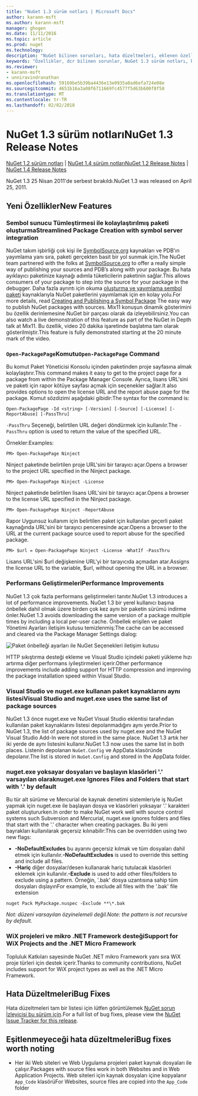 ```yaml
---
title: "NuGet 1.3 sürüm notları | Microsoft Docs"
author: karann-msft
ms.author: karann-msft
manager: ghogen
ms.date: 11/11/2016
ms.topic: article
ms.prod: nuget
ms.technology: 
description: "NuGet bilinen sorunları, hata düzeltmeleri, eklenen özellikleri ve dcr dahil olmak üzere 1.3 için sürüm notları."
keywords: "Özellikler, dcr bilinen sorunlar, NuGet 1.3 sürüm notları, hata düzeltmeleri eklendi"
ms.reviewer:
- karann-msft
- unniravindranathan
ms.openlocfilehash: 59169be5b39ba4436e13e0935a0ad6efa724e08e
ms.sourcegitcommit: 4651b16a3a08f6711669fc4577f5d63b600f8f58
ms.translationtype: MT
ms.contentlocale: tr-TR
ms.lasthandoff: 02/02/2018
---
```

# <a name="nuget-13-release-notes"></a><span data-ttu-id="028e2-104">NuGet 1.3 sürüm notları</span><span class="sxs-lookup"><span data-stu-id="028e2-104">NuGet 1.3 Release Notes</span></span>

<span data-ttu-id="028e2-105">[NuGet 1.2 sürüm notları](../release-notes/nuget-1.2.md) | [NuGet 1.4 sürüm notları](../release-notes/nuget-1.4.md)</span><span class="sxs-lookup"><span data-stu-id="028e2-105">[NuGet 1.2 Release Notes](../release-notes/nuget-1.2.md) | [NuGet 1.4 Release Notes](../release-notes/nuget-1.4.md)</span></span>

<span data-ttu-id="028e2-106">NuGet 1.3 25 Nisan 2011'de serbest bırakıldı.</span><span class="sxs-lookup"><span data-stu-id="028e2-106">NuGet 1.3 was released on April 25, 2011.</span></span>

## <a name="new-features"></a><span data-ttu-id="028e2-107">Yeni Özellikler</span><span class="sxs-lookup"><span data-stu-id="028e2-107">New Features</span></span>

### <a name="streamlined-package-creation-with-symbol-server-integration"></a><span data-ttu-id="028e2-108">Sembol sunucu Tümleştirmesi ile kolaylaştırılmış paketi oluşturma</span><span class="sxs-lookup"><span data-stu-id="028e2-108">Streamlined Package Creation with symbol server integration</span></span>

<span data-ttu-id="028e2-109">NuGet takım işbirliği çok kişi ile [SymbolSource.org](http://www.symbolsource.org/) kaynakları ve PDB'ın yayımlama yanı sıra, paketi gerçekten basit bir yol sunmak için.</span><span class="sxs-lookup"><span data-stu-id="028e2-109">The NuGet team partnered with the folks at [SymbolSource.org](http://www.symbolsource.org/) to offer a really simple way of publishing your sources and PDB’s along with your package.</span></span> <span data-ttu-id="028e2-110">Bu hata ayıklayıcı paketinize kaynağı adımla tüketicilerin paketinin sağlar.</span><span class="sxs-lookup"><span data-stu-id="028e2-110">This allows consumers of your package to step into the source for your package in the debugger.</span></span> <span data-ttu-id="028e2-111">Daha fazla ayrıntı için okuma [oluşturma ve yayımlama sembol paketi](../create-packages/symbol-packages.md) kaynaklarıyla NuGet paketlerini yayımlamak için en kolay yolu.</span><span class="sxs-lookup"><span data-stu-id="028e2-111">For more details, read [Creating and Publishing a Symbol Package](../create-packages/symbol-packages.md) The easy way to publish NuGet packages with sources.</span></span> <span data-ttu-id="028e2-112">Mix11 konuşun dinamik gösterimini bu özellik derinlemesine NuGet bir parçası olarak da izleyebilirsiniz.</span><span class="sxs-lookup"><span data-stu-id="028e2-112">You can also watch a live demonstration of this feature as part of the NuGet in Depth talk at Mix11.</span></span> <span data-ttu-id="028e2-113">Bu özellik, video 20 dakika işaretinde başlatma tam olarak gösterilmiştir.</span><span class="sxs-lookup"><span data-stu-id="028e2-113">This feature is fully demonstrated starting at the 20 minute mark of the video.</span></span>

### <a name="open-packagepage-command"></a><span data-ttu-id="028e2-114">`Open-PackagePage`Komutu</span><span class="sxs-lookup"><span data-stu-id="028e2-114">`Open-PackagePage` Command</span></span>

<span data-ttu-id="028e2-115">Bu komut Paket Yöneticisi Konsolu içinden paketinden proje sayfasına almak kolaylaştırır.</span><span class="sxs-lookup"><span data-stu-id="028e2-115">This command makes it easy to get to the project page for a package from within the Package Manager Console.</span></span> <span data-ttu-id="028e2-116">Ayrıca, lisans URL'sini ve paketi için rapor kötüye sayfası açmak için seçenekler sağlar.</span><span class="sxs-lookup"><span data-stu-id="028e2-116">It also provides options to open the license URL and the report abuse page for the package.</span></span>
<span data-ttu-id="028e2-117">Komut sözdizimi aşağıdaki gibidir:</span><span class="sxs-lookup"><span data-stu-id="028e2-117">The syntax for the command is:</span></span>

    Open-PackagePage -Id <string> [-Version] [-Source] [-License] [-ReportAbuse] [-PassThru]

<span data-ttu-id="028e2-118">`-PassThru` Seçeneği, belirtilen URL değeri döndürmek için kullanılır.</span><span class="sxs-lookup"><span data-stu-id="028e2-118">The `-PassThru` option is used to return the value of the specified URL.</span></span>

<span data-ttu-id="028e2-119">Örnekler:</span><span class="sxs-lookup"><span data-stu-id="028e2-119">Examples:</span></span>

    PM> Open-PackagePage Ninject

<span data-ttu-id="028e2-120">Ninject paketinde belirtilen proje URL'sini bir tarayıcı açar.</span><span class="sxs-lookup"><span data-stu-id="028e2-120">Opens a browser to the project URL specified in the Ninject package.</span></span>

    PM> Open-PackagePage Ninject -License

<span data-ttu-id="028e2-121">Ninject paketinde belirtilen lisans URL'sini bir tarayıcı açar.</span><span class="sxs-lookup"><span data-stu-id="028e2-121">Opens a browser to the license URL specified in the Ninject package.</span></span>

    PM> Open-PackagePage Ninject -ReportAbuse

<span data-ttu-id="028e2-122">Rapor Uygunsuz kullanım için belirtilen paket için kullanılan geçerli paket kaynağında URL'sini bir tarayıcı penceresinde açar.</span><span class="sxs-lookup"><span data-stu-id="028e2-122">Opens a browser to the URL at the current package source used to report abuse for the specified package.</span></span>

    PM> $url = Open-PackagePage Ninject -License -WhatIf -PassThru

<span data-ttu-id="028e2-123">Lisans URL'sini $url değişkenine URL'yi bir tarayıcıda açmadan atar.</span><span class="sxs-lookup"><span data-stu-id="028e2-123">Assigns the license URL to the variable, $url, without opening the URL in a browser.</span></span>

### <a name="performance-improvements"></a><span data-ttu-id="028e2-124">Performans Geliştirmeleri</span><span class="sxs-lookup"><span data-stu-id="028e2-124">Performance Improvements</span></span>

<span data-ttu-id="028e2-125">NuGet 1.3 çok fazla performans geliştirmeleri tanıtır.</span><span class="sxs-lookup"><span data-stu-id="028e2-125">NuGet 1.3 introduces a lot of performance improvements.</span></span> <span data-ttu-id="028e2-126">NuGet 1.3 bir yerel kullanıcı başına önbellek dahil olmak üzere birden çok kez aynı bir paketin sürümü indirme önler.</span><span class="sxs-lookup"><span data-stu-id="028e2-126">NuGet 1.3 avoids downloading the same version of a package multiple times by including a local per-user cache.</span></span> <span data-ttu-id="028e2-127">Önbellek erişilen ve paket Yönetimi Ayarları iletişim kutusu temizlenmiş:</span><span class="sxs-lookup"><span data-stu-id="028e2-127">The cache can be accessed and cleared via the Package Manager Settings dialog:</span></span>

![Paket önbelleği ayarları ile NuGet Seçenekleri iletişim kutusu](./media/nuget-options.png)

<span data-ttu-id="028e2-129">HTTP sıkıştırma desteği ekleme ve Visual Studio içindeki paketi yükleme hızı artırma diğer performans iyileştirmeleri içerir.</span><span class="sxs-lookup"><span data-stu-id="028e2-129">Other performance improvements include adding support for HTTP compression and improving the package installation speed within Visual Studio.</span></span>

### <a name="visual-studio-and-nugetexe-uses-the-same-list-of-package-sources"></a><span data-ttu-id="028e2-130">Visual Studio ve nuget.exe kullanan paket kaynaklarını aynı listesi</span><span class="sxs-lookup"><span data-stu-id="028e2-130">Visual Studio and nuget.exe uses the same list of package sources</span></span>

<span data-ttu-id="028e2-131">NuGet 1.3 önce nuget.exe ve NuGet Visual Studio eklentisi tarafından kullanılan paket kaynaklarını listesi depolanmadığını aynı yerde.</span><span class="sxs-lookup"><span data-stu-id="028e2-131">Prior to NuGet 1.3, the list of package sources used by nuget.exe and the NuGet Visual Studio Add-In were not stored in the same place.</span></span> <span data-ttu-id="028e2-132">NuGet 1.3 artık her iki yerde de aynı listesini kullanır.</span><span class="sxs-lookup"><span data-stu-id="028e2-132">NuGet 1.3 now uses the same list in both places.</span></span> <span data-ttu-id="028e2-133">Listenin depolanan `NuGet.Config` ve AppData klasöründe depolanır.</span><span class="sxs-lookup"><span data-stu-id="028e2-133">The list is stored in `NuGet.Config` and stored in the AppData folder.</span></span>

### <a name="nugetexe-ignores-files-and-folders-that-start-with--by-default"></a><span data-ttu-id="028e2-134">nuget.exe yoksayar dosyaları ve başlayın klasörleri '.' varsayılan olarak</span><span class="sxs-lookup"><span data-stu-id="028e2-134">nuget.exe Ignores Files and Folders that start with '.' by default</span></span>

<span data-ttu-id="028e2-135">Bu tür alt sürüme ve Mercurial de kaynak denetimi sistemleriyle iş NuGet yapmak için nuget.exe ile başlayan dosya ve klasörleri yoksayar '.' karakteri paket oluştururken.</span><span class="sxs-lookup"><span data-stu-id="028e2-135">In order to make NuGet work well with source control systems such Subversion and Mercurial, nuget.exe ignores folders and files that start with the '.' character when creating packages.</span></span> <span data-ttu-id="028e2-136">Bu iki yeni bayrakları kullanılarak geçersiz kılınabilir:</span><span class="sxs-lookup"><span data-stu-id="028e2-136">This can be overridden using two new flags:</span></span>

* <span data-ttu-id="028e2-137">__-NoDefaultExcludes__ bu ayarını geçersiz kılmak ve tüm dosyaları dahil etmek için kullanılır.</span><span class="sxs-lookup"><span data-stu-id="028e2-137">__-NoDefaultExcludes__ is used to override this setting and include all files.</span></span>
* <span data-ttu-id="028e2-138">__-Hariç__ diğer dosyalar/desen kullanarak hariç tutulacak klasörleri eklemek için kullanılır.</span><span class="sxs-lookup"><span data-stu-id="028e2-138">__-Exclude__ is used to add other files/folders to exclude using a pattern.</span></span> <span data-ttu-id="028e2-139">Örneğin, '.bak' dosya uzantısına sahip tüm dosyaları dışlayın</span><span class="sxs-lookup"><span data-stu-id="028e2-139">For example, to exclude all files with the '.bak' file extension</span></span>

```
nuget Pack MyPackage.nuspec -Exclude **\*.bak
```  

<span data-ttu-id="028e2-140">_Not: düzeni varsayılan özyinelemeli değil._</span><span class="sxs-lookup"><span data-stu-id="028e2-140">_Note: the pattern is not recursive by default._</span></span>

### <a name="support-for-wix-projects-and-the-net-micro-framework"></a><span data-ttu-id="028e2-141">WiX projeleri ve mikro .NET Framework desteği</span><span class="sxs-lookup"><span data-stu-id="028e2-141">Support for WiX Projects and the .NET Micro Framework</span></span>

<span data-ttu-id="028e2-142">Topluluk Katkıları sayesinde NuGet .NET mikro Framework yanı sıra WiX proje türleri için destek içerir.</span><span class="sxs-lookup"><span data-stu-id="028e2-142">Thanks to community contributions, NuGet includes support for WiX project types as well as the .NET Micro Framework.</span></span>

## <a name="bug-fixes"></a><span data-ttu-id="028e2-143">Hata Düzeltmeleri</span><span class="sxs-lookup"><span data-stu-id="028e2-143">Bug Fixes</span></span>

<span data-ttu-id="028e2-144">Hata düzeltmeleri tam bir listesi için lütfen görüntülemek [NuGet sorun İzleyicisi bu sürüm için](http://nuget.codeplex.com/workitem/list/advanced?keyword=&status=All&type=All&priority=All&release=NuGet%201.3&assignedTo=All&component=All&sortField=LastUpdatedDate&sortDirection=Descending&page=0).</span><span class="sxs-lookup"><span data-stu-id="028e2-144">For a full list of bug fixes, please view the [NuGet Issue Tracker for this release](http://nuget.codeplex.com/workitem/list/advanced?keyword=&status=All&type=All&priority=All&release=NuGet%201.3&assignedTo=All&component=All&sortField=LastUpdatedDate&sortDirection=Descending&page=0).</span></span>

## <a name="bug-fixes-worth-noting"></a><span data-ttu-id="028e2-145">Eşitlenmeyeceği hata düzeltmeleri</span><span class="sxs-lookup"><span data-stu-id="028e2-145">Bug fixes worth noting</span></span>

* <span data-ttu-id="028e2-146">Her iki Web siteleri ve Web Uygulama projeleri paket kaynak dosyaları ile çalışır.</span><span class="sxs-lookup"><span data-stu-id="028e2-146">Packages with source files work in both Websites and in Web Application Projects.</span></span>
<span data-ttu-id="028e2-147">Web siteleri için kaynak dosyaları içine kopyalanır `App_Code` klasörü</span><span class="sxs-lookup"><span data-stu-id="028e2-147">For Websites, source files are copied into the `App_Code` folder</span></span>
